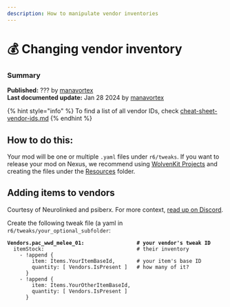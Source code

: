 ```yaml
---
description: How to manipulate vendor inventories
---
```


# 💰 Changing vendor inventory

### Summary

**Published:** ??? by [manavortex](https://app.gitbook.com/u/NfZBoxGegfUqB33J9HXuCs6PVaC3 "mention")\
**Last documented update:** Jan 28 2024 by [manavortex](https://app.gitbook.com/u/NfZBoxGegfUqB33J9HXuCs6PVaC3 "mention")

{% hint style="info" %}
To find a list of all vendor IDs, check [cheat-sheet-vendor-ids.md](../../references-lists-and-overviews/cheat-sheet-tweak-ids/cheat-sheet-vendor-ids.md "mention")
{% endhint %}

## How to do this:

Your mod will be one or multiple `.yaml` files under `r6/tweaks`. If you want to release your mod on Nexus, we recommend using [WolvenKit Projects](https://app.gitbook.com/s/-MP\_ozZVx2gRZUPXkd4r/wolvenkit-app/usage/wolvenkit-projects "mention") and creating the files under the [Resources](https://app.gitbook.com/s/-MP\_ozZVx2gRZUPXkd4r/wolvenkit-app/usage/wolvenkit-projects#resources "mention") folder.

## Adding items to vendors

Courtesy of Neurolinked and psiberx. For more context, [read up on Discord](https://discord.com/channels/717692382849663036/953004282142163014/1175019512509235260).

Create the following tweak file (a yaml in `r6/tweaks/your_optional_subfolder`:

<pre class="language-yaml"><code class="lang-yaml"><strong>Vendors.pac_wwd_melee_01:                 # your vendor's tweak ID
</strong>  itemStock:                              # their inventory
    - !append { 
        item: Items.YourItemBaseId,       # your item's base ID
        quantity: [ Vendors.IsPresent ]   # how many of it?
      }      
    - !append { 
        item: Items.YourOtherItemBaseId, 
        quantity: [ Vendors.IsPresent ] 
      }
</code></pre>
